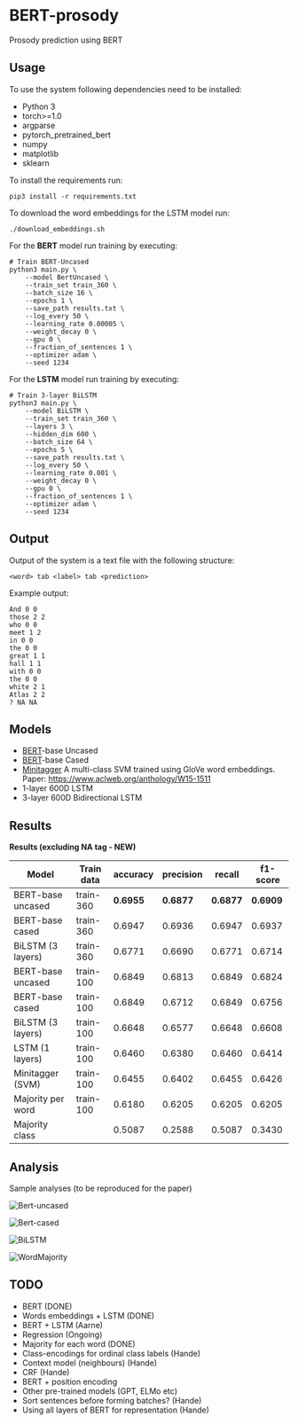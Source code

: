 # BERT-prosody
Prosody prediction using BERT

## Usage

To use the system following dependencies need to be installed:

* Python 3
* torch>=1.0
* argparse
* pytorch_pretrained_bert
* numpy
* matplotlib
* sklearn


To install the requirements run:

```console
pip3 install -r requirements.txt
```

To download the word embeddings for the LSTM model run:
```console
./download_embeddings.sh
```

For the **BERT** model run training by executing:

```console
# Train BERT-Uncased
python3 main.py \
    --model BertUncased \
    --train_set train_360 \
    --batch_size 16 \
    --epochs 1 \
    --save_path results.txt \
    --log_every 50 \
    --learning_rate 0.00005 \
    --weight_decay 0 \
    --gpu 0 \
    --fraction_of_sentences 1 \
    --optimizer adam \
    --seed 1234
```

For the **LSTM** model run training by executing:
```console
# Train 3-layer BiLSTM
python3 main.py \
    --model BiLSTM \
    --train_set train_360 \
    --layers 3 \
    --hidden_dim 600 \
    --batch_size 64 \
    --epochs 5 \
    --save_path results.txt \
    --log_every 50 \
    --learning_rate 0.001 \
    --weight_decay 0 \
    --gpu 0 \
    --fraction_of_sentences 1 \
    --optimizer adam \
    --seed 1234
```


## Output

Output of the system is a text file with the following structure:

```
<word> tab <label> tab <prediction>
```

Example output:
```
And 0 0
those 2 2
who 0 0
meet 1 2
in 0 0
the 0 0
great 1 1
hall 1 1
with 0 0
the 0 0
white 2 1
Atlas 2 2
? NA NA
```

## Models

* [BERT](https://arxiv.org/abs/1810.04805)-base Uncased
* [BERT](https://arxiv.org/abs/1810.04805)-base Cased
* [Minitagger](https://github.com/karlstratos/minitagger) A multi-class SVM trained using GloVe word embeddings. Paper: https://www.aclweb.org/anthology/W15-1511
* 1-layer 600D LSTM
* 3-layer 600D Bidirectional LSTM

## Results

**Results (excluding NA tag - NEW)**

| Model             |  Train data | accuracy    |precision   |  recall     | f1-score   |
| ---               | ---         | ---         | ---        | ---         | ---        |
| BERT-base uncased | train-360   | **0.6955**  | **0.6877** | **0.6877**  | **0.6909** |
| BERT-base cased   | train-360   |  0.6947     |  0.6936    |  0.6947     | 0.6937     |
| BiLSTM (3 layers) | train-360   |  0.6771     |  0.6690    |  0.6771     | 0.6714     |
| BERT-base uncased | train-100   |  0.6849     |  0.6813    |  0.6849     | 0.6824     |
| BERT-base cased   | train-100   |  0.6849     |  0.6712    |  0.6849     | 0.6756     |
| BiLSTM (3 layers) | train-100   |  0.6648     |  0.6577    |  0.6648     | 0.6608     |
| LSTM (1 layers)   | train-100   |  0.6460     |  0.6380    |  0.6460     | 0.6414     |
| Minitagger (SVM)  | train-100   |  0.6455     |  0.6402    |  0.6455     | 0.6426     |
| Majority per word | train-100   |  0.6180     |  0.6205    |  0.6205     | 0.6205     |
| Majority class    |             |  0.5087     |  0.2588    |  0.5087     | 0.3430     |


## Analysis

Sample analyses (to be reproduced for the paper)

![Bert-uncased](images/confusion_matrix-BertUncased.png)

![Bert-cased](images/confusion_matrix-BertCased.png)

![BiLSTM](images/confusion_matrix-BiLSTM.png)

![WordMajority](images/confusion_matrix-WordMajority.png)

## TODO

* BERT (DONE)
* Words embeddings + LSTM (DONE)
* BERT + LSTM (Aarne)
* Regression (Ongoing)
* Majority for each word (DONE)
* Class-encodings for ordinal class labels (Hande)
* Context model (neighbours) (Hande)
* CRF (Hande)
* BERT + position encoding
* Other pre-trained models (GPT, ELMo etc)
* Sort sentences before forming batches? (Hande)
* Using all layers of BERT for representation (Hande)
